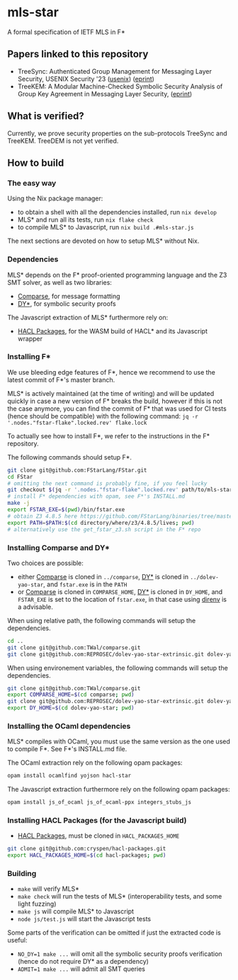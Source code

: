 # mls-star

A formal specification of IETF MLS in F\*

## Papers linked to this repository

- TreeSync: Authenticated Group Management for Messaging Layer Security, USENIX Security '23 ([usenix](https://www.usenix.org/conference/usenixsecurity23/presentation/wallez)) ([eprint](https://eprint.iacr.org/2022/1732))
- TreeKEM: A Modular Machine-Checked Symbolic Security Analysis of Group Key Agreement in Messaging Layer Security, ([eprint](https://eprint.iacr.org/2025/410))

## What is verified?

Currently, we prove security properties on the sub-protocols TreeSync and TreeKEM.
TreeDEM is not yet verified.

## How to build

### The easy way

Using the Nix package manager:
- to obtain a shell with all the dependencies installed, run `nix develop`
- MLS\* and run all its tests, run `nix flake check`
- to compile MLS\* to Javascript, run `nix build .#mls-star.js`

The next sections are devoted on how to setup MLS\* without Nix.

### Dependencies

MLS\* depends on the F\* proof-oriented programming language and the Z3 SMT solver,
as well as two libraries:
- [Comparse](https://github.com/TWal/comparse), for message formatting
- [DY\*](https://github.com/REPROSEC/dolev-yao-star-extrinsic), for symbolic security proofs

The Javascript extraction of MLS\* furthermore rely on:
- [HACL Packages](https://github.com/cryspen/hacl-packages), for the WASM build of HACL\* and its Javascript wrapper

### Installing F\*

We use bleeding edge features of F\*, hence we recommend to use the latest commit of F\*'s master branch.

MLS\* is actively maintained (at the time of writing) and will be updated quickly in case a new version of F\* breaks the build,
however if this is not the case anymore,
you can find the commit of F\* that was used for CI tests (hence should be compatible) with the following command:
`jq -r '.nodes."fstar-flake".locked.rev' flake.lock`

To actually see how to install F\*, we refer to the instructions in the F\* repository.

The following commands should setup F\*.

```bash
git clone git@github.com:FStarLang/FStar.git
cd FStar
# omitting the next command is probably fine, if you feel lucky
git checkout $(jq -r '.nodes."fstar-flake".locked.rev' path/to/mls-star/flake.lock)
# install F* dependencies with opam, see F*'s INSTALL.md
make -j
export FSTAR_EXE=$(pwd)/bin/fstar.exe
# obtain Z3 4.8.5 here https://github.com/FStarLang/binaries/tree/master/z3-tested
export PATH=$PATH:$(cd directory/where/z3/4.8.5/lives; pwd)
# alternatively use the get_fstar_z3.sh script in the F* repo
```

### Installing Comparse and DY\*

Two choices are possible:
- either [Comparse](https://github.com/TWal/comparse) is cloned in `../comparse`,
  [DY\*](https://github.com/REPROSEC/dolev-yao-star-extrinsic) is cloned in `../dolev-yao-star`,
  and `fstar.exe` is in the `PATH`
- or [Comparse](https://github.com/TWal/comparse) is cloned in `COMPARSE_HOME`,
  [DY\*](https://github.com/REPROSEC/dolev-yao-star-extrinsic) is cloned in `DY_HOME`,
  and `FSTAR_EXE` is set to the location of `fstar.exe`,
  in that case using [direnv](https://direnv.net/) is a advisable.

When using relative path, the following commands will setup the dependencies.

```bash
cd ..
git clone git@github.com:TWal/comparse.git
git clone git@github.com:REPROSEC/dolev-yao-star-extrinsic.git dolev-yao-star
```

When using environement variables, the following commands will setup the dependencies.

```bash
git clone git@github.com:TWal/comparse.git
export COMPARSE_HOME=$(cd comparse; pwd)
git clone git@github.com:REPROSEC/dolev-yao-star-extrinsic.git dolev-yao-star
export DY_HOME=$(cd dolev-yao-star; pwd)
```

### Installing the OCaml dependencies

MLS\* compiles with OCaml, you must use the same version as the one used to compile F\*.
See F\*'s INSTALL.md file.

The OCaml extraction rely on the following opam packages:

```bash
opam install ocamlfind yojson hacl-star
```

The Javascript extraction furthermore rely on the following opam packages:

```bash
opam install js_of_ocaml js_of_ocaml-ppx integers_stubs_js
```

### Installing HACL Packages (for the Javascript build)

- [HACL Packages](https://github.com/cryspen/hacl-packages), must be cloned in `HACL_PACKAGES_HOME`

```bash
git clone git@github.com:cryspen/hacl-packages.git
export HACL_PACKAGES_HOME=$(cd hacl-packages; pwd)
```

### Building

- `make` will verify MLS\*
- `make check` will run the tests of MLS\* (interoperability tests, and some light fuzzing)
- `make js` will compile MLS\* to Javascript
- `node js/test.js` will start the Javascript tests

Some parts of the verification can be omitted if just the extracted code is useful:
- `NO_DY=1 make ...` will omit all the symbolic security proofs verification (hence do not require DY\* as a dependency)
- `ADMIT=1 make ...` will admit all SMT queries
